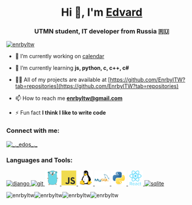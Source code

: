 <h1 align="center">Hi 👋, I'm <a href="https://t.me/vbncursed">Edvard</a></h1>
<h3 align="center">UTMN student, IT developer from Russia 🇷🇺</h3>

<p align="left"> <a href="https://github.com/ryo-ma/github-profile-trophy"><img src="https://github-profile-trophy.vercel.app/?username=enrbyltw&theme=darkhub" alt="enrbyltw" /></a> </p>

- 🔭 I’m currently working on [calendar](https://github.com/EnrbylTW/calendar)

- 🌱 I’m currently learning **js, python, c, c++, c#**

- 👨‍💻 All of my projects are available at [https://github.com/EnrbylTW?tab=repositories](https://github.com/EnrbylTW?tab=repositories)

- 📫 How to reach me **enrbyltw@gmail.com**

- ⚡ Fun fact **I think I like to write code**

<h3 align="left">Connect with me:</h3>
<p align="left">
<a href="https://instagram.com/_._edos_._" target="blank"><img align="center" src="https://raw.githubusercontent.com/rahuldkjain/github-profile-readme-generator/master/src/images/icons/Social/instagram.svg" alt="_._edos_._" height="30" width="40" /></a>
</p>

<h3 align="left">Languages and Tools:</h3>
<p align="left"> <a href="https://www.djangoproject.com/" target="_blank" rel="noreferrer"> <img src="https://cdn.worldvectorlogo.com/logos/django.svg" alt="django" width="40" height="40"/> </a> <a href="https://git-scm.com/" target="_blank" rel="noreferrer"> <img src="https://www.vectorlogo.zone/logos/git-scm/git-scm-icon.svg" alt="git" width="40" height="40"/> </a> <a href="https://golang.org" target="_blank" rel="noreferrer"> <img src="https://raw.githubusercontent.com/devicons/devicon/master/icons/go/go-original.svg" alt="go" width="40" height="40"/> </a> <a href="https://developer.mozilla.org/en-US/docs/Web/JavaScript" target="_blank" rel="noreferrer"> <img src="https://raw.githubusercontent.com/devicons/devicon/master/icons/javascript/javascript-original.svg" alt="javascript" width="40" height="40"/> </a> <a href="https://www.linux.org/" target="_blank" rel="noreferrer"> <img src="https://raw.githubusercontent.com/devicons/devicon/master/icons/linux/linux-original.svg" alt="linux" width="40" height="40"/> </a> <a href="https://www.mysql.com/" target="_blank" rel="noreferrer"> <img src="https://raw.githubusercontent.com/devicons/devicon/master/icons/mysql/mysql-original-wordmark.svg" alt="mysql" width="40" height="40"/> </a> <a href="https://www.python.org" target="_blank" rel="noreferrer"> <img src="https://raw.githubusercontent.com/devicons/devicon/master/icons/python/python-original.svg" alt="python" width="40" height="40"/> </a> <a href="https://reactjs.org/" target="_blank" rel="noreferrer"> <img src="https://raw.githubusercontent.com/devicons/devicon/master/icons/react/react-original-wordmark.svg" alt="react" width="40" height="40"/> </a> <a href="https://www.sqlite.org/" target="_blank" rel="noreferrer"> <img src="https://www.vectorlogo.zone/logos/sqlite/sqlite-icon.svg" alt="sqlite" width="40" height="40"/> </a> </p>

<p><img align="left" src="https://github-readme-stats.vercel.app/api/top-langs?username=enrbyltw&show_icons=true&theme=dark&locale=en&layout=compact" alt="enrbyltw" /></p>

<p><img align="left" src="https://github-readme-stats.vercel.app/api?username=enrbyltw&show_icons=true&theme=dark&locale=en" alt="enrbyltw" /></p>

<p><img align="left" src="https://github-readme-streak-stats.herokuapp.com/?user=enrbyltw&theme=dark" alt="enrbyltw" /></p>

<p><img src="https://komarev.com/ghpvc/?username=enrbyltw&label=Profile%20views&color=blueviolet&style=flat" alt="enrbyltw" /> </p>




<!--
**EnrbylTW/EnrbylTW** is a ✨ _special_ ✨ repository because its `README.md` (this file) appears on your GitHub profile.

Here are some ideas to get you started:

- 🔭 I’m currently working on ...
- 🌱 I’m currently learning ...
- 👯 I’m looking to collaborate on ...
- 🤔 I’m looking for help with ...
- 💬 Ask me about ...
- 📫 How to reach me: ...
- 😄 Pronouns: ...
- ⚡ Fun fact: ...
-->

